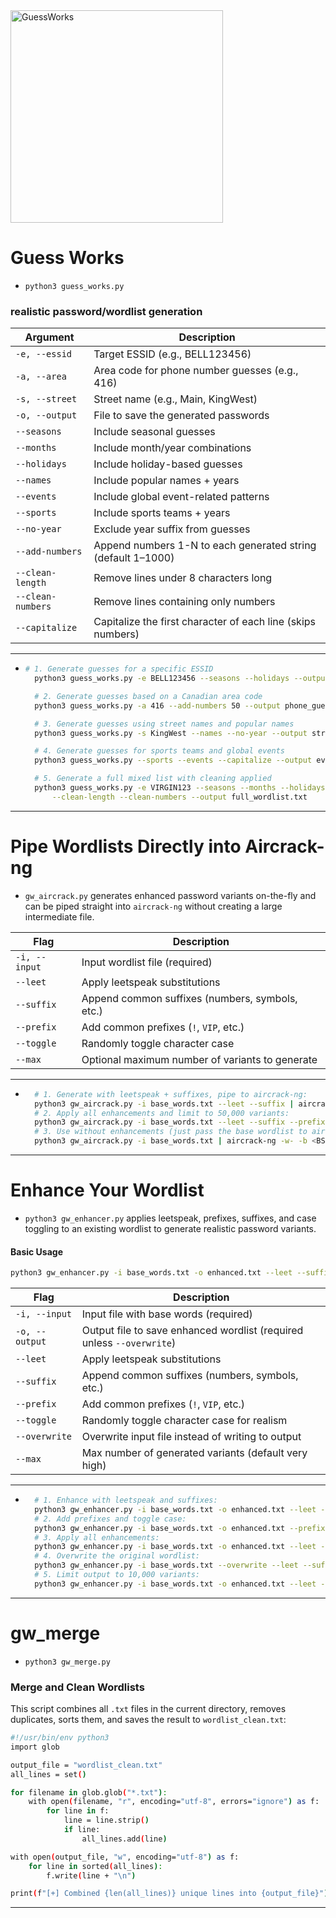 <img width="340" height="340" alt="GuessWorks" src="https://github.com/user-attachments/assets/e1106fb7-f860-4d1b-8abc-0752e2e1fdf8" />

# Guess Works

+ `python3 guess_works.py`

### realistic password/wordlist generation

| Argument          | Description                                                  |
| ----------------- | ------------------------------------------------------------ |
| `-e, --essid`     | Target ESSID (e.g., BELL123456)                              |
| `-a, --area`      | Area code for phone number guesses (e.g., 416)               |
| `-s, --street`    | Street name (e.g., Main, KingWest)                           |
| `-o, --output`    | File to save the generated passwords                         |
| `--seasons`       | Include seasonal guesses                                     |
| `--months`        | Include month/year combinations                              |
| `--holidays`      | Include holiday-based guesses                                |
| `--names`         | Include popular names + years                                |
| `--events`        | Include global event-related patterns                        |
| `--sports`        | Include sports teams + years                                 |
| `--no-year`       | Exclude year suffix from guesses                             |
| `--add-numbers`   | Append numbers 1-N to each generated string (default 1–1000) |
| `--clean-length`  | Remove lines under 8 characters long                         |
| `--clean-numbers` | Remove lines containing only numbers                         |
| `--capitalize`    | Capitalize the first character of each line (skips numbers)  |

---
+ ```bash
  # 1. Generate guesses for a specific ESSID
    python3 guess_works.py -e BELL123456 --seasons --holidays --output bell_guesses.txt

    # 2. Generate guesses based on a Canadian area code
    python3 guess_works.py -a 416 --add-numbers 50 --output phone_guesses.txt

    # 3. Generate guesses using street names and popular names
    python3 guess_works.py -s KingWest --names --no-year --output street_name_guesses.txt

    # 4. Generate guesses for sports teams and global events
    python3 guess_works.py --sports --events --capitalize --output event_sports_guesses.txt

    # 5. Generate a full mixed list with cleaning applied
    python3 guess_works.py -e VIRGIN123 --seasons --months --holidays --names --events --sports \
        --clean-length --clean-numbers --output full_wordlist.txt


---

# Pipe Wordlists Directly into Aircrack-ng

+ `gw_aircrack.py` generates enhanced password variants on-the-fly and can be piped straight into `aircrack-ng` without creating a large intermediate file.


| Flag          | Description                                     |
| ------------- | ----------------------------------------------- |
| `-i, --input` | Input wordlist file (required)                  |
| `--leet`      | Apply leetspeak substitutions                   |
| `--suffix`    | Append common suffixes (numbers, symbols, etc.) |
| `--prefix`    | Add common prefixes (`!`, `VIP`, etc.)          |
| `--toggle`    | Randomly toggle character case                  |
| `--max`       | Optional maximum number of variants to generate |
---
+ ```bash
    # 1. Generate with leetspeak + suffixes, pipe to aircrack-ng:
    python3 gw_aircrack.py -i base_words.txt --leet --suffix | aircrack-ng -w- -b <BSSID> capture.cap
    # 2. Apply all enhancements and limit to 50,000 variants:
    python3 gw_aircrack.py -i base_words.txt --leet --suffix --prefix --toggle --max 50000 | aircrack-ng -w- -b <BSSID> capture.cap
    # 3. Use without enhancements (just pass the base wordlist to aircrack-ng):
    python3 gw_aircrack.py -i base_words.txt | aircrack-ng -w- -b <BSSID> capture.cap


---

# Enhance Your Wordlist

+ `python3 gw_enhancer.py` applies leetspeak, prefixes, suffixes, and case toggling to an existing wordlist to generate realistic password variants.

#### Basic Usage

```bash
python3 gw_enhancer.py -i base_words.txt -o enhanced.txt --leet --suffix --prefix --toggle
```

| Flag           | Description                                                           |
| -------------- | --------------------------------------------------------------------- |
| `-i, --input`  | Input file with base words (required)                                 |
| `-o, --output` | Output file to save enhanced wordlist (required unless `--overwrite`) |
| `--leet`       | Apply leetspeak substitutions                                         |
| `--suffix`     | Append common suffixes (numbers, symbols, etc.)                       |
| `--prefix`     | Add common prefixes (`!`, `VIP`, etc.)                                |
| `--toggle`     | Randomly toggle character case for realism                            |
| `--overwrite`  | Overwrite input file instead of writing to output                     |
| `--max`        | Max number of generated variants (default very high)                  |

---
+ ```bash
    # 1. Enhance with leetspeak and suffixes:
    python3 gw_enhancer.py -i base_words.txt -o enhanced.txt --leet --suffix
    # 2. Add prefixes and toggle case:
    python3 gw_enhancer.py -i base_words.txt -o enhanced.txt --prefix --toggle
    # 3. Apply all enhancements:
    python3 gw_enhancer.py -i base_words.txt -o enhanced.txt --leet --suffix --prefix --toggle
    # 4. Overwrite the original wordlist:
    python3 gw_enhancer.py -i base_words.txt --overwrite --leet --suffix
    # 5. Limit output to 10,000 variants:
    python3 gw_enhancer.py -i base_words.txt -o enhanced.txt --leet --suffix --max 10000


---

# gw_merge

+ `python3 gw_merge.py`

### Merge and Clean Wordlists

This script combines all `.txt` files in the current directory, removes duplicates, sorts them, and saves the result to `wordlist_clean.txt`:

```bash
#!/usr/bin/env python3
import glob

output_file = "wordlist_clean.txt"
all_lines = set()

for filename in glob.glob("*.txt"):
    with open(filename, "r", encoding="utf-8", errors="ignore") as f:
        for line in f:
            line = line.strip()
            if line:
                all_lines.add(line)

with open(output_file, "w", encoding="utf-8") as f:
    for line in sorted(all_lines):
        f.write(line + "\n")

print(f"[+] Combined {len(all_lines)} unique lines into {output_file}")
```

---
